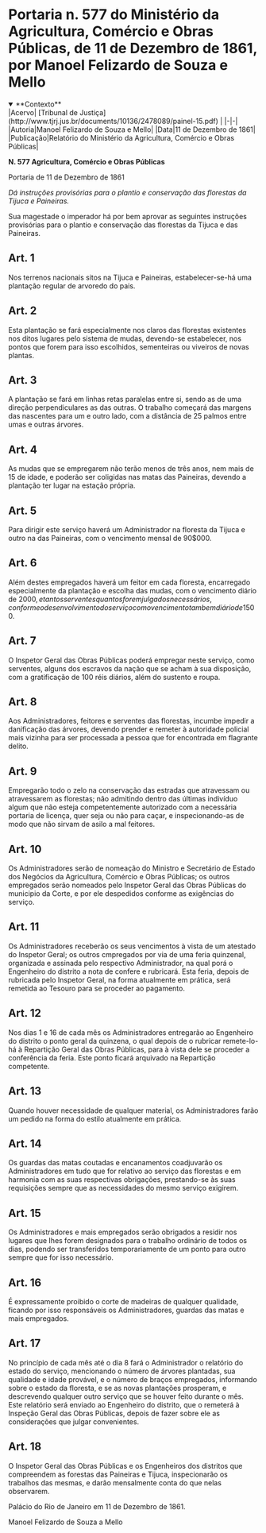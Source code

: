 # Portaria n. 577 do Ministério da Agricultura, Comércio e Obras Públicas, de 11 de Dezembro de 1861, por Manoel Felizardo de Souza e Mello


<details open>
  <summary>**Contexto**</summary>
|Acervo| [Tribunal de Justiça](http://www.tjrj.jus.br/documents/10136/2478089/painel-15.pdf) |
|-|-|
|Autoria|Manoel Felizardo de Souza e Mello|
|Data|11 de Dezembro de 1861|
|Publicação|Relatório do Ministério da Agricultura, Comércio e Obras Públicas|
</details>

__N. 577 Agricultura, Comércio e Obras Públicas__

Portaria de 11 de Dezembro de 1861

_Dá instruções provisórias para o plantio e conservação das florestas da Tijuca e Paineiras._

Sua magestade o imperador há por bem aprovar as seguintes instruções provisórias para o plantio e conservação das florestas da Tijuca e das Paineiras.

## Art. 1
Nos terrenos nacionais sitos na Tijuca e Paineiras, estabelecer-se-há uma plantação regular de arvoredo do pais.

## Art. 2
Esta plantação se fará especialmente nos claros das florestas existentes nos ditos lugares pelo sistema de mudas, devendo-se estabelecer, nos pontos que forem para isso escolhidos, sementeiras ou viveiros de novas plantas.

## Art. 3
A plantação se fará em linhas retas paralelas entre si, sendo as de uma direção perpendiculares as das outras. O trabalho começará das margens das nascentes para um e outro lado, com a distância de 25 palmos entre umas e outras árvores.

## Art. 4
As mudas que se empregarem não terão menos de três anos, nem mais de 15 de idade, e poderão ser coligidas nas matas das Paineiras, devendo a plantação ter lugar na estação própria.

## Art. 5
Para dirigir este serviço haverá um Administrador na floresta da Tijuca e outro na das Paineiras, com o vencimento mensal de 90$000.

## Art. 6
Além destes empregados haverá um feitor em cada floresta, encarregado especialmente da plantação e escolha das mudas, com o vencimento diário de 2$000, e tantos serventes quantos forem julgados necessários, conforme o desenvolvimento do serviço com o vencimento tambem diário de 1$500.

## Art. 7
O Inspetor Geral das Obras Públicas poderá empregar neste serviço, como serventes, alguns dos escravos da nação que se acham à sua disposição, com a gratificação de 100 réis diários, além do sustento e roupa.

## Art. 8
Aos Administradores, feitores e serventes das florestas, incumbe impedir a danificação das árvores, devendo prender e remeter à autoridade policial mais vizinha para ser processada a pessoa que for encontrada em flagrante delito.

## Art. 9
Empregarão todo o zelo na conservação das estradas que atravessam ou atravessarem as florestas; não admitindo dentro das últimas indivíduo algum que não esteja competentemente autorizado com a necessária portaria de licença, quer seja ou não para caçar, e inspecionando-as de modo que não sirvam de asilo a mal feitores.

## Art. 10
Os Administradores serão de nomeação do Ministro e Secretário de Estado dos Negócios da Agricultura, Comércio e Obras Públicas; os outros empregados serão nomeados pelo Inspetor Geral das Obras Públicas do municipio da Corte, e por ele despedidos conforme as exigências do serviço.

## Art. 11
Os Administradores receberão os seus vencimentos à vista de um atestado do Inspetor Geral; os outros cmpregados por via de uma feria quinzenal, organizada e assinada pelo respectivo Administrador, na qual porá o Engenheiro do distrito a nota de confere e rubricará. Esta feria, depois de rubricada pelo Inspetor Geral, na forma atualmente em prática, será remetida ao Tesouro para se proceder ao pagamento.

## Art. 12
Nos dias 1 e 16 de cada mês os Administradores entregarão ao Engenheiro do distrito o ponto geral da quinzena, o qual depois de o rubricar remete-lo-há à Repartição Geral das Obras Públicas, para à vista dele se proceder a conferência da feria. Este ponto ficará arquivado na Repartição competente.

## Art. 13
Quando houver necessidade de qualquer material, os Administradores farão um pedido na forma do estilo atualmente em prática.

## Art. 14
Os guardas das matas coutadas e encanamentos coadjuvarão os Administradores em tudo que for relativo ao serviço das florestas e em harmonia com as suas respectivas obrigações, prestando-se às suas requisições sempre que as necessidades do mesmo serviço exigirem.

## Art. 15
Os Administradores e mais empregados serão obrigados a residir nos lugares que Ihes forem designados para o trabalho ordinário de todos os dias, podendo ser transferidos temporariamente de um ponto para outro sempre que for isso necessário.

## Art. 16
É expressamente proibido o corte de madeiras de qualquer qualidade, ficando por isso responsáveis os Administradores, guardas das matas e mais empregados.

## Art. 17
No princípio de cada mês até o dia 8 fará o Administrador o relatório do estado do serviço, mencionando o número de árvores plantadas, sua qualidade e idade provável, e o número de braços empregados, informando sobre o estado da floresta, e se as novas plantações prosperam, e descrevendo qualquer outro serviço que se houver feito durante o mês. Este relatório será enviado ao Engenheiro do distrito, que o remeterá à Inspeção Geral das Obras Públicas, depois de fazer sobre ele as considerações que julgar convenientes.

## Art. 18
O Inspetor Geral das Obras Públicas e os Engenheiros dos distritos que compreendem as forestas das Paineiras e Tijuca, inspecionarão os trabalhos das mesmas, e darão mensalmente conta do que nelas observarem.

Palácio do Rio de Janeiro em 11 de Dezembro de 1861.

Manoel Felizardo de Souza a Mello
